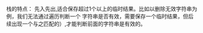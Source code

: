 栈的特点：
先入先出,适合保存超过1个以上的临时结果。比如以删除无效字符串为例，我们无法通过遍历判断一个
字符串是否有效，需要保存一个临时结果，但后续出现一个与之匹配的）,才能判断前面的字符串是有效的。